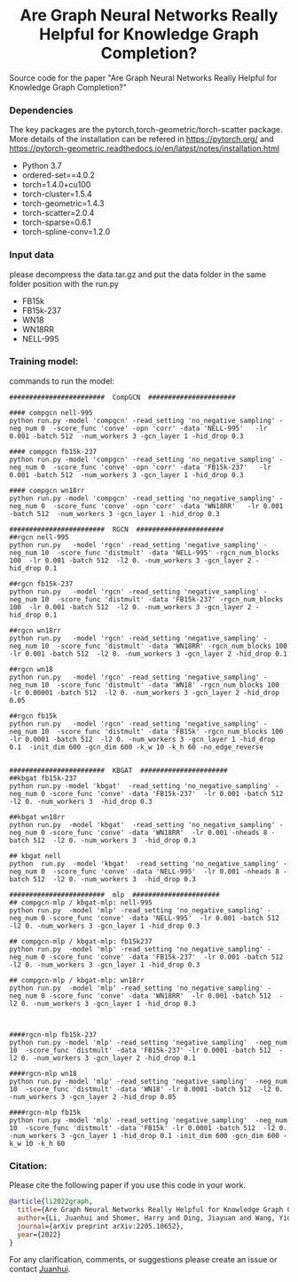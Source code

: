 
<!-- <h1 align="center">
  CompGCN
</h1>
 -->
<h1 align="center">Are Graph Neural Networks Really Helpful for Knowledge Graph Completion?</h1>
Source code for the paper "Are Graph Neural Networks Really Helpful for Knowledge Graph Completion?"

### Dependencies

The key packages are the pytorch,torch-geometric/torch-scatter package. More details of the installation can be refered in https://pytorch.org/ and https://pytorch-geometric.readthedocs.io/en/latest/notes/installation.html

-  Python 3.7
- ordered-set==4.0.2
- torch=1.4.0+cu100
- torch-cluster=1.5.4
- torch-geometric=1.4.3
- torch-scatter=2.0.4
- torch-sparse=0.6.1
- torch-spline-conv=1.2.0



### Input data
please decompress the data.tar.gz and put the data folder in the same folder position with the run.py 

- FB15k
- FB15k-237
- WN18
- WN18RR
- NELL-995

### Training model:
commands to run the model:

```shell
########################  CompGCN  ######################

#### compgcn nell-995
python run.py -model 'compgcn' -read_setting 'no_negative_sampling' -neg_num 0  -score_func 'conve' -opn 'corr' -data 'NELL-995'   -lr 0.001 -batch 512  -num_workers 3 -gcn_layer 1 -hid_drop 0.3  

#### compgcn fb15k-237
python run.py -model 'compgcn' -read_setting 'no_negative_sampling' -neg_num 0  -score_func 'conve' -opn 'corr' -data 'FB15k-237'   -lr 0.001 -batch 512  -num_workers 3 -gcn_layer 1 -hid_drop 0.3  

#### compgcn wn18rr
python run.py -model 'compgcn' -read_setting 'no_negative_sampling' -neg_num 0  -score_func 'conve' -opn 'corr' -data 'WN18RR'   -lr 0.001 -batch 512  -num_workers 3 -gcn_layer 1 -hid_drop 0.3  

########################  RGCN  ######################
##rgcn nell-995
python run.py   -model 'rgcn' -read_setting 'negative_sampling' -neg_num 10  -score_func 'distmult' -data 'NELL-995' -rgcn_num_blocks 100  -lr 0.001 -batch 512  -l2 0. -num_workers 3 -gcn_layer 2 -hid_drop 0.1 

##rgcn fb15k-237
python run.py   -model 'rgcn' -read_setting 'negative_sampling' -neg_num 10  -score_func 'distmult' -data 'FB15k-237' -rgcn_num_blocks 100  -lr 0.001 -batch 512  -l2 0. -num_workers 3 -gcn_layer 2 -hid_drop 0.1 

##rgcn wn18rr
python run.py   -model 'rgcn' -read_setting 'negative_sampling' -neg_num 10  -score_func 'distmult' -data 'WN18RR' -rgcn_num_blocks 100  -lr 0.001 -batch 512  -l2 0. -num_workers 3 -gcn_layer 2 -hid_drop 0.1 

##rgcn wn18
python run.py   -model 'rgcn' -read_setting 'negative_sampling' -neg_num 10  -score_func 'distmult' -data 'WN18' -rgcn_num_blocks 100  -lr 0.00001 -batch 512  -l2 0. -num_workers 3 -gcn_layer 2 -hid_drop 0.05 

##rgcn fb15k
python run.py   -model 'rgcn' -read_setting 'negative_sampling' -neg_num 10  -score_func 'distmult' -data 'FB15k' -rgcn_num_blocks 100  -lr 0.0001 -batch 512  -l2 0. -num_workers 3 -gcn_layer 1 -hid_drop 0.1  -init_dim 600 -gcn_dim 600 -k_w 10 -k_h 60 -no_edge_reverse


########################  KBGAT  ######################
##kbgat fb15k-237
python run.py -model 'kbgat'  -read_setting 'no_negative_sampling' -neg_num 0 -score_func 'conve' -data 'FB15k-237'  -lr 0.001 -batch 512  -l2 0. -num_workers 3  -hid_drop 0.3 

##kbgat wn18rr 
python run.py  -model 'kbgat'  -read_setting 'no_negative_sampling' -neg_num 0 -score_func 'conve' -data 'WN18RR'  -lr 0.001 -nheads 8 -batch 512  -l2 0. -num_workers 3  -hid_drop 0.3

## kbgat nell 
python  run.py  -model 'kbgat'  -read_setting 'no_negative_sampling' -neg_num 0  -score_func 'conve' -data 'NELL-995'  -lr 0.001 -nheads 8 -batch 512  -l2 0. -num_workers 3  -hid_drop 0.3  

########################  mlp  ######################
## compgcn-mlp / kbgat-mlp: nell-995
python run.py  -model 'mlp' -read_setting 'no_negative_sampling' -neg_num 0 -score_func 'conve' -data 'NELL-995'  -lr 0.001 -batch 512  -l2 0. -num_workers 3 -gcn_layer 1 -hid_drop 0.3 

## compgcn-mlp / kbgat-mlp: fb15k237
python run.py  -model 'mlp' -read_setting 'no_negative_sampling' -neg_num 0 -score_func 'conve' -data 'FB15k-237'  -lr 0.001 -batch 512  -l2 0. -num_workers 3 -gcn_layer 1 -hid_drop 0.3  

## compgcn-mlp / kbgat-mlp: wn18rr
python run.py  -model 'mlp' -read_setting 'no_negative_sampling' -neg_num 0 -score_func 'conve' -data 'WN18RR'  -lr 0.001 -batch 512  -l2 0. -num_workers 3 -gcn_layer 1 -hid_drop 0.3  



####rgcn-mlp fb15k-237
python run.py -model 'mlp' -read_setting 'negative_sampling'  -neg_num 10  -score_func 'distmult' -data 'FB15k-237' -lr 0.0001 -batch 512  -l2 0. -num_workers 3 -gcn_layer 2 -hid_drop 0.1 

####rgcn-mlp wn18
python run.py -model 'mlp' -read_setting 'negative_sampling'  -neg_num 10  -score_func 'distmult' -data 'WN18' -lr 0.0001 -batch 512  -l2 0. -num_workers 3 -gcn_layer 2 -hid_drop 0.05 
  
####rgcn-mlp fb15k
python run.py -model 'mlp' -read_setting 'negative_sampling'  -neg_num 10  -score_func 'distmult' -data 'FB15k' -lr 0.0001 -batch 512  -l2 0. -num_workers 3 -gcn_layer 1 -hid_drop 0.1 -init_dim 600 -gcn_dim 600 -k_w 10 -k_h 60 
```

### Citation:
Please cite the following paper if you use this code in your work.
```bibtex
@article{li2022graph,
  title={Are Graph Neural Networks Really Helpful for Knowledge Graph Completion?},
  author={Li, Juanhui and Shomer, Harry and Ding, Jiayuan and Wang, Yiqi and Ma, Yao and Shah, Neil and Tang, Jiliang and Yin, Dawei},
  journal={arXiv preprint arXiv:2205.10652},
  year={2022}
}
```
For any clarification, comments, or suggestions please create an issue or contact [Juanhui](https://github.com/Juanhui28).

